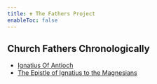```yaml
---
title: ✟ The Fathers Project
enableToc: false
---
```


## Church Fathers Chronologically
- [Ignatius Of Antioch](notes/Ignatius%20Of%20Antioch.md)
- [The Epistle of Ignatius to the Magnesians](notes/The%20Epistle%20of%20Ignatius%20to%20the%20Magnesians.md)






